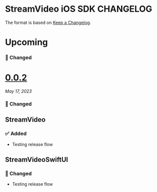 # StreamVideo iOS SDK CHANGELOG

The format is based on [Keep a Changelog](https://keepachangelog.com/en/1.0.0/).

# Upcoming

### 🔄 Changed

# [0.0.2](https://github.com/GetStream/stream-video-swift/releases/tag/0.0.2)
_May 17, 2023_

### 🔄 Changed

## StreamVideo

### ✅ Added

- Testing release flow

## StreamVideoSwiftUI

### 🔄 Changed

- Testing release flow
